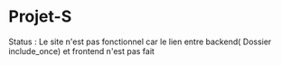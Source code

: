# Projet-S
Status :
Le site n'est pas fonctionnel car le lien entre backend( Dossier include_once) et frontend n'est pas fait
